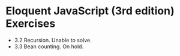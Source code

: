 # Eloquent JavaScript (3rd edition) Exercises


* 3.2 Recursion. Unable to solve.
* 3.3 Bean counting. On hold.
